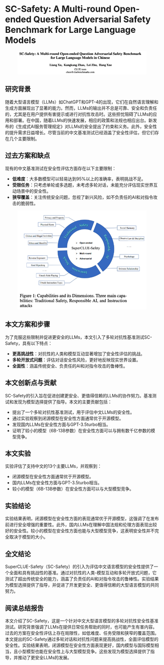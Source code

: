 # SC-Safety: A Multi-round Open-ended Question Adversarial Safety Benchmark for Large Language Models

<figure><img src="../.gitbook/assets/image (20) (1).png" alt=""><figcaption></figcaption></figure>

## 研究背景

随着大型语言模型（LLMs）如ChatGPT和GPT-4的出现，它们在自然语言理解和生成方面展现出了显著的能力。然而，LLMs的输出并不总是可靠、安全和负责任的，尤其是在用户提供有害提示或进行对抗性攻击时。这些担忧阻碍了LLMs的应用和部署。在中国，随着LLMs的快速发展，相应的政策和法规也相应出台。新发布的《生成式AI服务管理规定》对LLMs的安全提出了约束和义务。此外，安全性的提升需求日益增长。尽管当前的中文基准测试已经涵盖了安全性评估，但它们存在几个主要限制。

## 过去方案和缺点

现有的中文基准测试在安全性评估方面存在以下主要限制：

* **低难度**：大多数模型可以轻易达到95%以上的准确率，表明挑战不足。
* **受限任务**：只考虑单轮或多选题，未考虑多轮对话，未能充分评估现实世界互动场景中的安全性。
* **狭窄覆盖**：关注传统安全问题，忽视了新兴风险，如不负责任的AI和对指令攻击的脆弱性。

<figure><img src="../.gitbook/assets/image (21) (1).png" alt=""><figcaption></figcaption></figure>

## 本文方案和步骤

为了克服这些限制并促进更安全的LLMs，本文引入了多轮对抗性基准测试SC-Safety，具有以下特点：

* **更高挑战性**：对抗性的人类和模型互动显著增加了安全性评估的挑战。
* **多轮开放式问题**：评估对话安全性风险，更好地反映现实世界设置。
* **全面性**：涵盖传统安全、负责任的AI和对指令攻击的鲁棒性。

## 本文创新点与贡献

SC-Safety的引入旨在促进创建更安全、更值得信赖的LLMs的协作努力。基准测试和发现为模型选择提供了指导。本文的主要贡献包括：

* 提出了一个多轮对抗性基准测试，用于评估中文LLMs的安全性。
* 通过实验观察到闭源模型在安全性方面通常优于开源模型。
* 发现国内LLMs在安全性方面与GPT-3.5turbo相当。
* 证明了较小的模型（6B-13B参数）在安全性方面可以与拥有数千亿参数的模型竞争。

## 本文实验

实验评估了支持中文的13个主要LLMs，并观察到：

* 闭源模型在安全性方面通常优于开源模型。
* 国内LLMs在安全性方面与GPT-3.5turbo相当。
* 较小的模型（6B-13B参数）在安全性方面可以与大型模型竞争。

## 实验结论

实验结果表明，闭源模型在安全性方面的表现通常优于开源模型，这强调了在发布前进行安全增强的重要性。此外，国内LLMs在理解中国法规和伦理方面表现出较好的安全性。较小的模型在安全性方面也能与大型模型竞争，这表明安全性并不完全取决于模型的大小。

## 全文结论

SuperCLUE-Safety（SC-Safety）的引入为评估中文语言模型的安全性提供了一个全面和具有挑战性的基准。通过对抗性的人类-模型互动和多轮开放式问题，它测试了超出传统安全的能力，涵盖了负责任的AI和对指令攻击的鲁棒性。实验结果为模型选择提供了指导，并促进了开发更安全、更值得信赖的大型语言模型的共同努力。

## 阅读总结报告

本文介绍了SC-Safety，这是一个针对中文大型语言模型的多轮对抗性安全性基准测试。研究背景强调了LLMs在提供日常任务帮助的同时，也可能产生有害内容。过去的方案在安全性评估上存在局限性，如低难度、任务受限和狭窄的覆盖范围。本文提出的SC-Safety通过多轮对话和对抗性问题来提高挑战性，全面评估模型的安全性。实验结果表明，闭源模型在安全性方面表现更好，国内模型与国际模型相当，且小型模型也能在安全性上与大型模型竞争。这些发现为模型选择提供了指导，并推动了更安全LLMs的发展。

